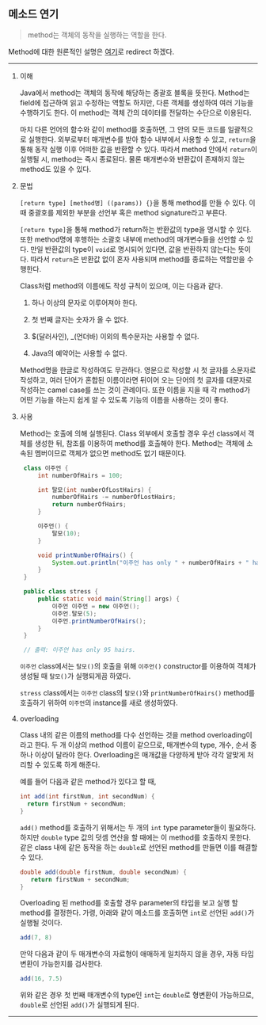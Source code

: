 ## 메소드 연기

> method는 객체의 동작을 실행하는 역할을 한다.

Method에 대한 원론적인 설명은 [여기](https://github.com/976520/TIL/blob/main/Java/Object%20Oriented%20Programming/%EA%B0%9C%EB%85%90.md)로 redirect 하겠다.

---

1. 이해

   Java에서 method는 객체의 동작에 해당하는 중괄호 블록을 뜻한다. Method는 field에 접근하여 읽고 수정하는 역할도 하지만, 다른 객체를 생성하여 여러 기능을 수행하기도 한다. 이 method는 객체 간의 데이터를 전달하는 수단으로 이용된다.

   마치 다른 언어의 함수와 같이 method를 호출하면, 그 안의 모든 코드를 일괄적으로 실행한다. 외부로부터 매개변수를 받아 함수 내부에서 사용할 수 있고, `return`을 통해 동작 실행 이후 어떠한 값을 반환할 수 있다. 따라서 method 안에서 `return`이 실행될 시, method는 즉시 종료된다. 물론 매개변수와 반환값이 존재하지 않는 method도 있을 수 있다.

2. 문법

   `[return type] [method명] ((params)) {}`을 통해 method를 만들 수 있다. 이 때 중괄호를 제외한 부분을 선언부 혹은 method signature라고 부른다.

   `[return type]`을 통해 method가 return하는 반환값의 type을 명시할 수 있다. 또한 method명에 후행하는 소괄호 내부에 method의 매개변수들을 선언할 수 있다. 만일 반환값의 type이 `void`로 명시되어 있다면, 값을 반환하지 않는다는 뜻이다. 따라서 `return`은 반환값 없이 혼자 사용되며 method를 종료하는 역할만을 수행한다.

   Class처럼 method의 이름에도 작성 규칙이 있으며, 이는 다음과 같다.

   1. 하나 이상의 문자로 이루어져야 한다.

   2. 첫 번째 글자는 숫자가 올 수 없다.

   3. $(달러사인), \_(언더바) 이외의 특수문자는 사용할 수 없다.

   4. Java의 예약어는 사용할 수 없다.

   Method명을 한글로 작성하여도 무관하다. 영문으로 작성할 시 첫 글자를 소문자로 작성하고, 여러 단어가 혼합된 이름이라면 뒤이어 오는 단어의 첫 글자를 대문자로 작성하는 camel case를 쓰는 것이 관례이다. 또한 이름을 지을 때 각 method가 어떤 기능을 하는지 쉽게 알 수 있도록 기능의 이름을 사용하는 것이 좋다.

3. 사용

   Method는 호출에 의해 실행된다. Class 외부에서 호출할 경우 우선 class에서 객체를 생성한 뒤, 참조를 이용하여 method를 호출해야 한다. Method는 객체에 소속된 멤버이므로 객체가 없으면 method도 없기 때문이다.

   ```java
    class 이주언 {
        int numberOfHairs = 100;

        int 탈모(int numberOfLostHairs) {
            numberOfHairs -= numberOfLostHairs;
            return numberOfHairs;
        }

        이주언() {
            탈모(10);
        }

        void printNumberOfHairs() {
            System.out.println("이주언 has only " + numberOfHairs + " hairs.");
        }
    }

    public class stress {
        public static void main(String[] args) {
            이주언 이주언 = new 이주언();
            이주언.탈모(5);
            이주언.printNumberOfHairs();
        }
    }

    // 출력: 이주언 has only 95 hairs.
   ```

   `이주언` class에서는 `탈모()`의 호출을 위해 `이주언()` constructor를 이용하여 객체가 생성될 때 `탈모()`가 실행되게끔 하였다.

   `stress` class에서는 `이주언` class의 `탈모()`와 `printNumberOfHairs()` method를 호출하기 위하여 `이주언`의 instance를 새로 생성하였다.

4. overloading

   Class 내의 같은 이름의 method를 다수 선언하는 것을 method overloading이라고 한다. 두 개 이상의 method 이름이 같으므로, 매개변수의 type, 개수, 순서 중 하나 이상이 달라야 한다. Overloading은 매개값을 다양하게 받아 각각 알맞게 처리할 수 있도록 하게 해준다.

   예를 들어 다음과 같은 method가 있다고 할 때,

   ```java
   int add(int firstNum, int secondNum) {
     return firstNum + secondNum;
   }
   ```

   `add()` method를 호출하기 위해서는 두 개의 `int` type parameter들이 필요하다. 하지만 `double` type 값의 덧셈 연산을 할 때에는 이 method를 호출하지 못한다. 같은 class 내에 같은 동작을 하는 `double`로 선언된 method를 만들면 이를 해결할 수 있다.

   ```java
   double add(double firstNum, double secondNum) {
      return firstNum + secondNum;
   }
   ```

   Overloading 된 method를 호출할 경우 parameter의 타입을 보고 실행 할 method를 결정한다. 가령, 아래와 같이 메소드를 호출하면 `int`로 선언된 `add()`가 실행될 것이다.

   ```java
   add(7, 8)
   ```

   만약 다음과 같이 두 매개변수의 자료형이 애매하게 일치하지 않을 경우, 자동 타입 변환이 가능한지를 검사한다.

   ```java
   add(16, 7.5)
   ```

   위와 같은 경우 첫 번째 매개변수의 type인 `int`는 `double`로 형변환이 가능하므로, `double`로 선언된 `add()`가 실행되게 된다.

---
